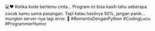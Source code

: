 💻❤️ Ketika kode bertemu cinta...
Program ini bisa kasih tahu seberapa cocok kamu sama pasangan. Tapi kalau hasilnya 50%, jangan panik... mungkin server-nya lagi error. 🤣
#RomantisDenganPython #CodingLucu #ProgrammerHumor
